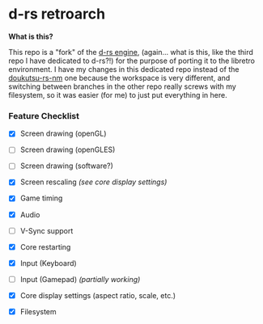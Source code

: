 # d-rs retroarch

**What is this?**

This repo is a "fork" of the [d-rs engine](https://github.com/doukutsu-rs/doukutsu-rs), (again... what is this, like the third repo I have dedicated to d-rs?!) for the purpose of porting it to the libretro environment. I have my changes in this dedicated repo instead of the [doukutsu-rs-nm](https://github.com/DrGlaucous/doukutsu-rs-nm) one because the workspace is very different, and switching between branches in the other repo really screws with my filesystem, so it was easier (for me) to just put everything in here.

### Feature Checklist
- [x] Screen drawing (openGL)
- [ ] Screen drawing (openGLES)
- [ ] Screen drawing (software?)
- [x] Screen rescaling *(see core display settings)*
- [x] Game timing
- [x] Audio
- [ ] V-Sync support
- [x] Core restarting
- [x] Input (Keyboard)
- [ ] Input (Gamepad) *(partially working)* 
- [x] Core display settings (aspect ratio, scale, etc.)
- [x] Filesystem


